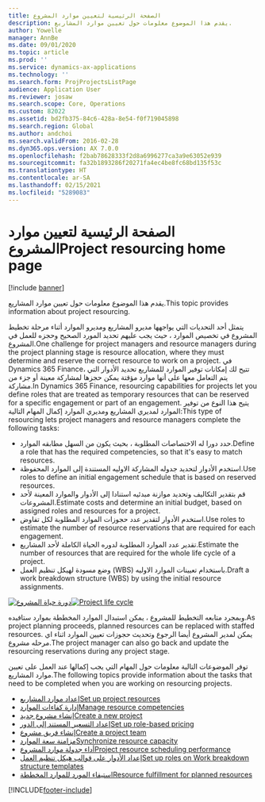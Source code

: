 ```yaml
---
title: الصفحة الرئيسية لتعيين موارد المشروع
description: يقدم هذا الموضوع معلومات حول تعيين موارد المشاريع.
author: Yowelle
manager: AnnBe
ms.date: 09/01/2020
ms.topic: article
ms.prod: ''
ms.service: dynamics-ax-applications
ms.technology: ''
ms.search.form: ProjProjectsListPage
audience: Application User
ms.reviewer: josaw
ms.search.scope: Core, Operations
ms.custom: 82022
ms.assetid: bd2fb375-84c6-428a-8e54-f0f719045898
ms.search.region: Global
ms.author: andchoi
ms.search.validFrom: 2016-02-28
ms.dyn365.ops.version: AX 7.0.0
ms.openlocfilehash: f2bab78628333f2d8a6996277ca3a9e63052e939
ms.sourcegitcommit: fa32b1893286f20271fa4ec4be8fc68bd135f53c
ms.translationtype: HT
ms.contentlocale: ar-SA
ms.lasthandoff: 02/15/2021
ms.locfileid: "5289083"
---
```

# <a name="project-resourcing-home-page"></a><span data-ttu-id="18bcd-103">الصفحة الرئيسية لتعيين موارد المشروع</span><span class="sxs-lookup"><span data-stu-id="18bcd-103">Project resourcing home page</span></span>

[!include [banner](../includes/banner.md)]

<span data-ttu-id="18bcd-104">يقدم هذا الموضوع معلومات حول تعيين موارد المشاريع.</span><span class="sxs-lookup"><span data-stu-id="18bcd-104">This topic provides information about project resourcing.</span></span>

<span data-ttu-id="18bcd-105">يتمثل أحد التحديات التي يواجهها مديرو المشاريع ومديرو الموارد أثناء مرحلة تخطيط المشروع في تخصيص الموارد ، حيث يجب عليهم تحديد المورد الصحيح وحجزه للعمل في المشروع.</span><span class="sxs-lookup"><span data-stu-id="18bcd-105">One challenge for project managers and resource managers during the project planning stage is resource allocation, where they must determine and reserve the correct resource to work on a project.</span></span> <span data-ttu-id="18bcd-106">في Dynamics 365 Finance، تتيح لك إمكانات توفير الموارد للمشاريع تحديد الأدوار التي يتم التعامل معها على أنها موارد مؤقتة يمكن حجزها لمشاركة معينة أو جزء من مشاركة.</span><span class="sxs-lookup"><span data-stu-id="18bcd-106">In Dynamics 365 Finance, resourcing capabilities for projects let you define roles that are treated as temporary resources that can be reserved for a specific engagement or part of an engagement.</span></span> <span data-ttu-id="18bcd-107">يتيح هذا النوع من توفير الموارد لمديري المشاريع ومديري الموارد إكمال المهام التالية:</span><span class="sxs-lookup"><span data-stu-id="18bcd-107">This type of resourcing lets project managers and resource managers complete the following tasks:</span></span>

- <span data-ttu-id="18bcd-108">حدد دورا له الاختصاصات المطلوبة ، بحيث يكون من السهل مطابقه الموارد.</span><span class="sxs-lookup"><span data-stu-id="18bcd-108">Define a role that has the required competencies, so that it's easy to match resources.</span></span>
- <span data-ttu-id="18bcd-109">استخدم الأدوار لتحديد جدوله المشاركة الاوليه المستندة إلى الموارد المحفوظة.</span><span class="sxs-lookup"><span data-stu-id="18bcd-109">Use roles to define an initial engagement schedule that is based on reserved resources.</span></span>
- <span data-ttu-id="18bcd-110">قم بتقدير التكاليف وتحديد موازنة مبدئيه استنادا إلى الأدوار والموارد المعينة لأحد المشروعات.</span><span class="sxs-lookup"><span data-stu-id="18bcd-110">Estimate costs and determine an initial budget, based on assigned roles and resources for a project.</span></span>
- <span data-ttu-id="18bcd-111">استخدم الأدوار لتقدير عدد حجوزات الموارد المطلوبة لكل تفاوض.</span><span class="sxs-lookup"><span data-stu-id="18bcd-111">Use roles to estimate the number of resource reservations that are required for each engagement.</span></span>
- <span data-ttu-id="18bcd-112">تقدير عدد الموارد المطلوبة لدوره الحياة الكاملة لأحد المشاريع.</span><span class="sxs-lookup"><span data-stu-id="18bcd-112">Estimate the number of resources that are required for the whole life cycle of a project.</span></span>
- <span data-ttu-id="18bcd-113">وضع مسودة لهيكل تنظيم العمل (WBS) باستخدام تعيينات الموارد الاوليه.</span><span class="sxs-lookup"><span data-stu-id="18bcd-113">Draft a work breakdown structure (WBS) by using the initial resource assignments.</span></span>

<span data-ttu-id="18bcd-114">[![دورة حياة المشروع](./media/projectresourcing02-1024x812.jpg)](./media/projectresourcing02.jpg)</span><span class="sxs-lookup"><span data-stu-id="18bcd-114">[![Project life cycle](./media/projectresourcing02-1024x812.jpg)](./media/projectresourcing02.jpg)</span></span>

<span data-ttu-id="18bcd-115">وبمجرد متابعه التخطيط للمشروع ، يمكن استبدال الموارد المخططة بموارد ستافيده.</span><span class="sxs-lookup"><span data-stu-id="18bcd-115">As project planning proceeds, planned resources can be replaced with staffed resources.</span></span> <span data-ttu-id="18bcd-116">يمكن لمدير المشروع أيضا الرجوع وتحديث حجوزات تعيين الموارد اثناء اي مرحله مشروع.</span><span class="sxs-lookup"><span data-stu-id="18bcd-116">The project manager can also go back and update the resourcing reservations during any project stage.</span></span>

<span data-ttu-id="18bcd-117">توفر الموضوعات التالية معلومات حول المهام التي يجب إكمالها عند العمل على تعيين موارد المشاريع.</span><span class="sxs-lookup"><span data-stu-id="18bcd-117">The following topics provide information about the tasks that need to be completed when you are working on resourcing projects.</span></span>

- [<span data-ttu-id="18bcd-118">إعداد موارد المشاريع</span><span class="sxs-lookup"><span data-stu-id="18bcd-118">Set up project resources</span></span>](set-up-project-resources.md)
- [<span data-ttu-id="18bcd-119">إدارة كفاءات الموارد</span><span class="sxs-lookup"><span data-stu-id="18bcd-119">Manage resource competencies</span></span>](manage-resource-competencies.md)
- [<span data-ttu-id="18bcd-120">إنشاء مشروع جديد</span><span class="sxs-lookup"><span data-stu-id="18bcd-120">Create a new project</span></span>](create-new-project.md)
- [<span data-ttu-id="18bcd-121">إعداد التسعير المستند إلى الدور</span><span class="sxs-lookup"><span data-stu-id="18bcd-121">Set up role-based pricing</span></span>](set-up-role-based-pricing.md)
- [<span data-ttu-id="18bcd-122">إنشاء فريق مشروع</span><span class="sxs-lookup"><span data-stu-id="18bcd-122">Create a project team</span></span>](create-project-team.md)
- [<span data-ttu-id="18bcd-123">مزامنة سعة الموارد</span><span class="sxs-lookup"><span data-stu-id="18bcd-123">Synchronize resource capacity</span></span>](synchronize-resource-capacity.md)
- [<span data-ttu-id="18bcd-124">أداء جدولة موارد المشروع</span><span class="sxs-lookup"><span data-stu-id="18bcd-124">Project resource scheduling performance</span></span>](project-scheduling-performance.md)
- [<span data-ttu-id="18bcd-125">إعداد الأدوار على قوالب هيكل تنظيم العمل</span><span class="sxs-lookup"><span data-stu-id="18bcd-125">Set up roles on Work breakdown structure templates</span></span>](set-up-roles-wbs-template.md)
- [<span data-ttu-id="18bcd-126">استيفاء المورد للموارد المخططة</span><span class="sxs-lookup"><span data-stu-id="18bcd-126">Resource fulfillment for planned resources</span></span>](resource-fulfillment-planned-resources.md)


[!INCLUDE[footer-include](../includes/footer-banner.md)]